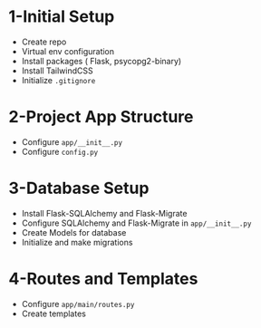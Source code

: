 # 1-Initial Setup 
- Create repo
- Virtual env configuration
- Install packages ( Flask, psycopg2-binary)
- Install TailwindCSS
- Initialize `.gitignore`



# 2-Project App Structure
- Configure `app/__init__.py`
- Configure `config.py`



# 3-Database Setup
- Install Flask-SQLAlchemy and Flask-Migrate
- Configure SQLAlchemy and Flask-Migrate in `app/__init__.py`
- Create Models for database
- Initialize and make migrations


# 4-Routes and Templates
- Configure `app/main/routes.py`
- Create templates

